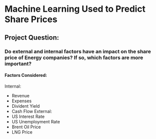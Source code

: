 # Machine Learning Used to Predict Share Prices

## Project Question:
### Do external and internal factors have an impact on the share price of Energy companies? If so, which factors are more important?
#### Factors Considered:
Internal:
* Revenue
* Expenses 
* Divident Yield 
* Cash Flow
External: 
* US Interest Rate
* US Unemployment Rate 
* Brent Oil Price
* LNG Price
